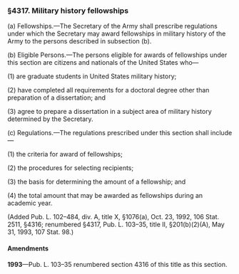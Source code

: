 ### §4317. Military history fellowships ###

(a) Fellowships.—The Secretary of the Army shall prescribe regulations under which the Secretary may award fellowships in military history of the Army to the persons described in subsection (b).

(b) Eligible Persons.—The persons eligible for awards of fellowships under this section are citizens and nationals of the United States who—

(1) are graduate students in United States military history;

(2) have completed all requirements for a doctoral degree other than preparation of a dissertation; and

(3) agree to prepare a dissertation in a subject area of military history determined by the Secretary.

(c) Regulations.—The regulations prescribed under this section shall include—

(1) the criteria for award of fellowships;

(2) the procedures for selecting recipients;

(3) the basis for determining the amount of a fellowship; and

(4) the total amount that may be awarded as fellowships during an academic year.

(Added Pub. L. 102–484, div. A, title X, §1076(a), Oct. 23, 1992, 106 Stat. 2511, §4316; renumbered §4317, Pub. L. 103–35, title II, §201(b)(2)(A), May 31, 1993, 107 Stat. 98.)

#### Amendments ####

**1993**—Pub. L. 103–35 renumbered section 4316 of this title as this section.